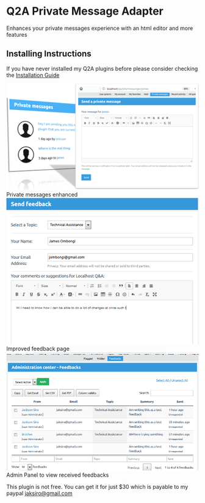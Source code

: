 # Q2A Private Message Adapter
Enhances your private messages experience with an html editor and more features

## Installing Instructions
If you have never installed my Q2A plugins before please consider checking the [Installation Guide](https://github.com/JacksiroKe/q2a-pm-adapter/blob/master/INSTALLING.md)

<img src="screenshots/pm-adapter.png"/>
Private messages enhanced

<img src="screenshots/pm-feedback.png"/>
Improved feedback page

<img src="screenshots/pm-feedbacks.png"/>
Admin Panel to view received feedbacks

This plugin is not free. You can get it for just $30 which is payable to my paypal jaksiro@gmail.com
